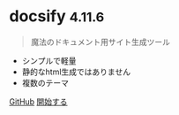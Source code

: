 <!-- _coverpage.md -->

# docsify <small>4.11.6</small>

> 魔法のドキュメント用サイト生成ツール

- シンプルで軽量
- 静的なhtml生成ではありません
- 複数のテーマ

[GitHub](https://github.com/docsifyjs/docsify/)
[開始する](#これはサンプルです。)